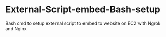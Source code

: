 # External-Script-embed-Bash-setup
Bash cmd to setup external script to embed to website on EC2 with Ngrok and Nginx
